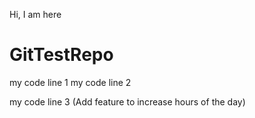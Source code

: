 Hi, I am here

# GitTestRepo

my code line 1
my code line 2

my code line 3 (Add feature to increase hours of the day)